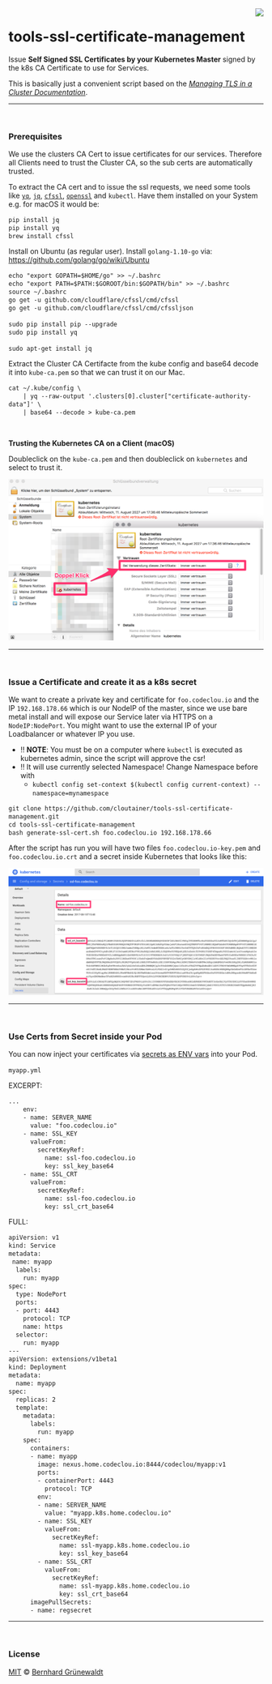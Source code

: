 <img src="https://cloutainer.github.io/documentation/images/cloutainer.svg?v5" align="right">

# tools-ssl-certificate-management

Issue **Self Signed SSL Certificates by your Kubernetes Master** signed by the k8s CA Certificate to use for Services.

This is basically just a convenient script based on the *[Managing TLS in a Cluster Documentation](https://kubernetes.io/docs/tasks/tls/managing-tls-in-a-cluster/)*.

----
&nbsp;

### Prerequisites

We use the clusters CA Cert to issue certificates for our services.
Therefore all Clients need to trust the Cluster CA, so the sub certs are automatically trusted.

To extract the CA cert and to issue the ssl requests, we need some tools like
[`yq`](https://github.com/kislyuk/yq),  [`jq`](https://stedolan.github.io/jq/), [`cfssl`](https://github.com/cloudflare/cfssl), [`openssl`](https://www.openssl.org/) and `kubectl`. Have them installed on your System e.g. for macOS it would be:

```
pip install jq
pip install yq
brew install cfssl
```

Install on Ubuntu (as regular user). Install `golang-1.10-go` via: https://github.com/golang/go/wiki/Ubuntu

```
echo "export GOPATH=$HOME/go" >> ~/.bashrc
echo "export PATH=$PATH:$GOROOT/bin:$GOPATH/bin" >> ~/.bashrc
source ~/.bashrc
go get -u github.com/cloudflare/cfssl/cmd/cfssl
go get -u github.com/cloudflare/cfssl/cmd/cfssljson

sudo pip install pip --upgrade
sudo pip install yq

sudo apt-get install jq
```

Extract the Cluster CA Certifacte from the kube config and base64 decode it into `kube-ca.pem`
so that we can trust it on our Mac.

```
cat ~/.kube/config \
    | yq --raw-output '.clusters[0].cluster["certificate-authority-data"]' \
    | base64 --decode > kube-ca.pem
```
&nbsp;

**Trusting the Kubernetes CA on a Client (macOS)**

Doubleclick on the `kube-ca.pem` and then doubleclick on `kubernetes` and select to trust it.

![](./doc/kubernetes_trust_mac.png)


----
&nbsp;

### Issue a Certificate and create it as a k8s secret

We want to create a private key and certificate for `foo.codeclou.io` and the IP `192.168.178.66`
which is our NodeIP of the master, since we use bare metal install and will expose our Service later via HTTPS on a `NodeIP:NodePort`. You might want to use the external IP of your Loadbalancer or whatever IP you use.

 * :bangbang: **NOTE**: You must be on a computer where `kubectl` is executed as kubernetes admin, since the script will approve the csr!
 * :bangbang: It will use currently selected Namespace! Change Namespace before with
   * `kubectl config set-context $(kubectl config current-context) --namespace=mynamespace`

```
git clone https://github.com/cloutainer/tools-ssl-certificate-management.git
cd tools-ssl-certificate-management
bash generate-ssl-cert.sh foo.codeclou.io 192.168.178.66
```

After the script has run you will have two files `foo.codeclou.io-key.pem` and `foo.codeclou.io.crt` and
a secret inside Kubernetes that looks like this:

![](./doc/ssl-secret-dashboard.png)



----
&nbsp;

### Use Certs from Secret inside your Pod

You can now inject your certificates via [secrets as ENV vars](https://kubernetes.io/docs/concepts/configuration/secret/#using-secrets-as-environment-variables) into your Pod.


`myapp.yml`

EXCERPT:

```
...
    env:
    - name: SERVER_NAME
      value: "foo.codeclou.io"
    - name: SSL_KEY
      valueFrom:
        secretKeyRef:
          name: ssl-foo.codeclou.io
          key: ssl_key_base64
    - name: SSL_CRT
      valueFrom:
        secretKeyRef:
          name: ssl-foo.codeclou.io
          key: ssl_crt_base64
```

FULL:

```
apiVersion: v1
kind: Service
metadata:
 name: myapp
  labels:
    run: myapp
spec:
  type: NodePort
  ports:
  - port: 4443
    protocol: TCP
    name: https
  selector:
    run: myapp
---
apiVersion: extensions/v1beta1
kind: Deployment
metadata:
  name: myapp
spec:
  replicas: 2
  template:
    metadata:
      labels:
        run: myapp
    spec:
      containers:
      - name: myapp
        image: nexus.home.codeclou.io:8444/codeclou/myapp:v1
        ports:
        - containerPort: 4443
          protocol: TCP
        env:
        - name: SERVER_NAME
          value: "myapp.k8s.home.codeclou.io"
        - name: SSL_KEY
          valueFrom:
            secretKeyRef:
              name: ssl-myapp.k8s.home.codeclou.io
              key: ssl_key_base64
        - name: SSL_CRT
          valueFrom:
            secretKeyRef:
              name: ssl-myapp.k8s.home.codeclou.io
              key: ssl_crt_base64
      imagePullSecrets:
      - name: regsecret
```

-----
&nbsp;

### License

[MIT](https://github.com/cloutainer/tools-ssl-certificate-management/blob/master/LICENSE) © [Bernhard Grünewaldt](https://github.com/clouless)
